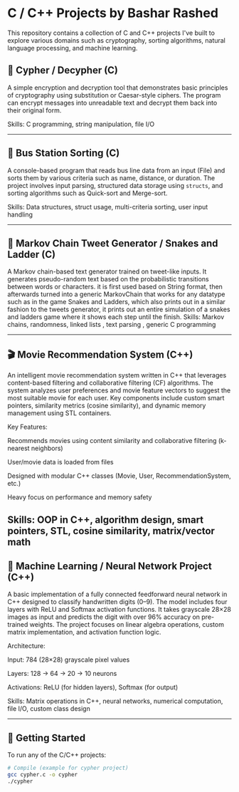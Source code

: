 # C / C++ Projects by Bashar Rashed

This repository contains a collection of C and C++ projects I've built to explore various domains such as cryptography, sorting algorithms, natural language processing, and machine learning.

## 🔐 Cypher / Decypher (C)
A simple encryption and decryption tool that demonstrates basic principles of cryptography using substitution or Caesar-style ciphers. 
The program can encrypt messages into unreadable text and decrypt them back into their original form.

Skills: C programming, string manipulation, file I/O

---

## 🚌 Bus Station Sorting (C)
A console-based program that reads bus line data from an input (File) and sorts them by various criteria such as name, distance, or duration. 
The project involves input parsing, structured data storage using `structs`, and sorting algorithms such as Quick-sort and Merge-sort.

Skills: Data structures, struct usage, multi-criteria sorting, user input handling

---

## 🧠 Markov Chain Tweet Generator / Snakes and Ladder (C)
A Markov chain-based text generator trained on tweet-like inputs. It generates pseudo-random text based on the probabilistic transitions between words or characters.
it is first used based on String format, then afterwards turned into a generic MarkovChain that works for any datatype such as in the game Snakes and Ladders, 
which also prints out in a similar fashion to the tweets generator, it prints out an entire simulation of a snakes and ladders game where it shows each step until the finish.
Skills: Markov chains, randomness, linked lists , text parsing , generic C programming

---

## 🎬 Movie Recommendation System (C++)
An intelligent movie recommendation system written in C++ that leverages content-based filtering and collaborative filtering (CF) algorithms. The system analyzes user preferences and movie feature vectors to suggest the most suitable movie for each user. Key components include custom smart pointers, similarity metrics (cosine similarity), and dynamic memory management using STL containers.

Key Features:

Recommends movies using content similarity and collaborative filtering (k-nearest neighbors)

User/movie data is loaded from files

Designed with modular C++ classes (Movie, User, RecommendationSystem, etc.)

Heavy focus on performance and memory safety

Skills: OOP in C++, algorithm design, smart pointers, STL, cosine similarity, matrix/vector math
---

## 🤖 Machine Learning / Neural Network Project (C++)
A basic implementation of a fully connected feedforward neural network in C++ designed to classify handwritten digits (0–9). The model includes four layers with ReLU and Softmax activation functions. It takes grayscale 28×28 images as input and predicts the digit with over 96% accuracy on pre-trained weights. The project focuses on linear algebra operations, custom matrix implementation, and activation function logic.

Architecture:

Input: 784 (28×28) grayscale pixel values

Layers: 128 → 64 → 20 → 10 neurons

Activations: ReLU (for hidden layers), Softmax (for output)

Skills: Matrix operations in C++, neural networks, numerical computation, file I/O, custom class design

---

## 🚀 Getting Started
To run any of the C/C++ projects:
```bash
# Compile (example for cypher project)
gcc cypher.c -o cypher
./cypher
